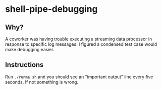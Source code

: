 shell-pipe-debugging
====================

Why?
----
A coworker was having trouble executing a streaming data processor in response
to specific log messages. I figured a condensed test case would make debugging
easier.

Instructions
------------
Run `./runme.sh` and you should see an "important output" line every five
seconds. If not something is wrong.
